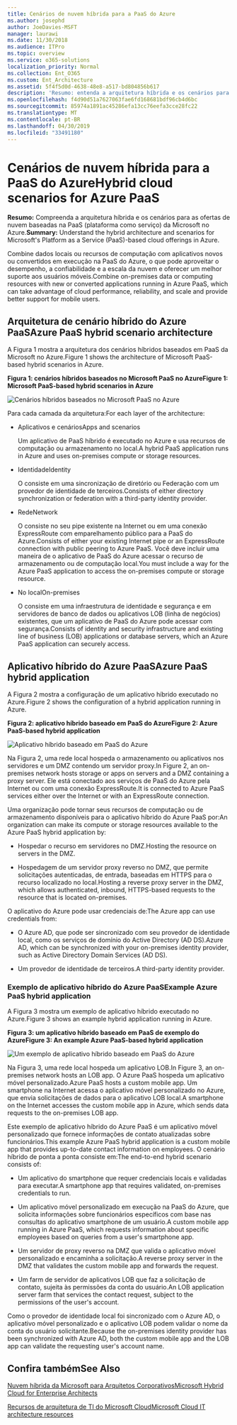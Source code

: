 ```yaml
---
title: Cenários de nuvem híbrida para a PaaS do Azure
ms.author: josephd
author: JoeDavies-MSFT
manager: laurawi
ms.date: 11/30/2018
ms.audience: ITPro
ms.topic: overview
ms.service: o365-solutions
localization_priority: Normal
ms.collection: Ent_O365
ms.custom: Ent_Architecture
ms.assetid: 5f4f5d0d-4638-48e8-a517-bd804856b617
description: 'Resumo: entenda a arquitetura híbrida e os cenários para ofertas de nuvem com base na PaaS (plataforma como serviço) da Microsoft no Azure.'
ms.openlocfilehash: f4d90d51a7627063fae6fd168681bdf96cb4d6bc
ms.sourcegitcommit: 85974a1891ac45286efa13cc76eefa3cce28fc22
ms.translationtype: MT
ms.contentlocale: pt-BR
ms.lasthandoff: 04/30/2019
ms.locfileid: "33491180"
---
```

# <a name="hybrid-cloud-scenarios-for-azure-paas"></a><span data-ttu-id="7812b-103">Cenários de nuvem híbrida para a PaaS do Azure</span><span class="sxs-lookup"><span data-stu-id="7812b-103">Hybrid cloud scenarios for Azure PaaS</span></span>

 <span data-ttu-id="7812b-104">**Resumo:** Compreenda a arquitetura híbrida e os cenários para as ofertas de nuvem baseadas na PaaS (plataforma como serviço) da Microsoft no Azure.</span><span class="sxs-lookup"><span data-stu-id="7812b-104">**Summary:** Understand the hybrid architecture and scenarios for Microsoft's Platform as a Service (PaaS)-based cloud offerings in Azure.</span></span>
  
<span data-ttu-id="7812b-105">Combine dados locais ou recursos de computação com aplicativos novos ou convertidos em execução na PaaS do Azure, o que pode aproveitar o desempenho, a confiabilidade e a escala da nuvem e oferecer um melhor suporte aos usuários móveis.</span><span class="sxs-lookup"><span data-stu-id="7812b-105">Combine on-premises data or computing resources with new or converted applications running in Azure PaaS, which can take advantage of cloud performance, reliability, and scale and provide better support for mobile users.</span></span> 
  
## <a name="azure-paas-hybrid-scenario-architecture"></a><span data-ttu-id="7812b-106">Arquitetura de cenário híbrido do Azure PaaS</span><span class="sxs-lookup"><span data-stu-id="7812b-106">Azure PaaS hybrid scenario architecture</span></span>

<span data-ttu-id="7812b-107">A Figura 1 mostra a arquitetura dos cenários híbridos baseados em PaaS da Microsoft no Azure.</span><span class="sxs-lookup"><span data-stu-id="7812b-107">Figure 1 shows the architecture of Microsoft PaaS-based hybrid scenarios in Azure.</span></span>
  
<span data-ttu-id="7812b-108">**Figura 1: cenários híbridos baseados no Microsoft PaaS no Azure**</span><span class="sxs-lookup"><span data-stu-id="7812b-108">**Figure 1: Microsoft PaaS-based hybrid scenarios in Azure**</span></span>

![Cenários híbridos baseados no Microsoft PaaS no Azure](media/Hybrid-Poster/Hybrid-Cloud-Stack-PaaS.png)
  
<span data-ttu-id="7812b-110">Para cada camada da arquitetura:</span><span class="sxs-lookup"><span data-stu-id="7812b-110">For each layer of the architecture:</span></span>
  
- <span data-ttu-id="7812b-111">Aplicativos e cenários</span><span class="sxs-lookup"><span data-stu-id="7812b-111">Apps and scenarios</span></span>
    
    <span data-ttu-id="7812b-112">Um aplicativo de PaaS híbrido é executado no Azure e usa recursos de computação ou armazenamento no local.</span><span class="sxs-lookup"><span data-stu-id="7812b-112">A hybrid PaaS application runs in Azure and uses on-premises compute or storage resources.</span></span>
    
- <span data-ttu-id="7812b-113">Identidade</span><span class="sxs-lookup"><span data-stu-id="7812b-113">Identity</span></span>
    
    <span data-ttu-id="7812b-114">O consiste em uma sincronização de diretório ou Federação com um provedor de identidade de terceiros.</span><span class="sxs-lookup"><span data-stu-id="7812b-114">Consists of either directory synchronization or federation with a third-party identity provider.</span></span>
    
- <span data-ttu-id="7812b-115">Rede</span><span class="sxs-lookup"><span data-stu-id="7812b-115">Network</span></span>
    
    <span data-ttu-id="7812b-116">O consiste no seu pipe existente na Internet ou em uma conexão ExpressRoute com emparelhamento público para a PaaS do Azure.</span><span class="sxs-lookup"><span data-stu-id="7812b-116">Consists of either your existing Internet pipe or an ExpressRoute connection with public peering to Azure PaaS.</span></span> <span data-ttu-id="7812b-117">Você deve incluir uma maneira de o aplicativo de PaaS do Azure acessar o recurso de armazenamento ou de computação local.</span><span class="sxs-lookup"><span data-stu-id="7812b-117">You must include a way for the Azure PaaS application to access the on-premises compute or storage resource.</span></span>
    
- <span data-ttu-id="7812b-118">No local</span><span class="sxs-lookup"><span data-stu-id="7812b-118">On-premises</span></span>
    
    <span data-ttu-id="7812b-119">O consiste em uma infraestrutura de identidade e segurança e em servidores de banco de dados ou aplicativos LOB (linha de negócios) existentes, que um aplicativo de PaaS do Azure pode acessar com segurança.</span><span class="sxs-lookup"><span data-stu-id="7812b-119">Consists of identity and security infrastructure and existing line of business (LOB) applications or database servers, which an Azure PaaS application can securely access.</span></span>
    
## <a name="azure-paas-hybrid-application"></a><span data-ttu-id="7812b-120">Aplicativo híbrido do Azure PaaS</span><span class="sxs-lookup"><span data-stu-id="7812b-120">Azure PaaS hybrid application</span></span>

<span data-ttu-id="7812b-121">A Figura 2 mostra a configuração de um aplicativo híbrido executado no Azure.</span><span class="sxs-lookup"><span data-stu-id="7812b-121">Figure 2 shows the configuration of a hybrid application running in Azure.</span></span>
  
<span data-ttu-id="7812b-122">**Figura 2: aplicativo híbrido baseado em PaaS do Azure**</span><span class="sxs-lookup"><span data-stu-id="7812b-122">**Figure 2: Azure PaaS-based hybrid application**</span></span>

![Aplicativo híbrido baseado em PaaS do Azure](media/Hybrid-Poster/Hybrid-Cloud-Stack-PaaS-Apps.png)
  
<span data-ttu-id="7812b-124">Na Figura 2, uma rede local hospeda o armazenamento ou aplicativos nos servidores e um DMZ contendo um servidor proxy.</span><span class="sxs-lookup"><span data-stu-id="7812b-124">In Figure 2, an on-premises network hosts storage or apps on servers and a DMZ containing a proxy server.</span></span> <span data-ttu-id="7812b-125">Ele está conectado aos serviços de PaaS do Azure pela Internet ou com uma conexão ExpressRoute.</span><span class="sxs-lookup"><span data-stu-id="7812b-125">It is connected to Azure PaaS services either over the Internet or with an ExpressRoute connection.</span></span>
  
<span data-ttu-id="7812b-126">Uma organização pode tornar seus recursos de computação ou de armazenamento disponíveis para o aplicativo híbrido do Azure PaaS por:</span><span class="sxs-lookup"><span data-stu-id="7812b-126">An organization can make its compute or storage resources available to the Azure PaaS hybrid application by:</span></span>
  
- <span data-ttu-id="7812b-127">Hospedar o recurso em servidores no DMZ.</span><span class="sxs-lookup"><span data-stu-id="7812b-127">Hosting the resource on servers in the DMZ.</span></span>
    
- <span data-ttu-id="7812b-128">Hospedagem de um servidor proxy reverso no DMZ, que permite solicitações autenticadas, de entrada, baseadas em HTTPS para o recurso localizado no local.</span><span class="sxs-lookup"><span data-stu-id="7812b-128">Hosting a reverse proxy server in the DMZ, which allows authenticated, inbound, HTTPS-based requests to the resource that is located on-premises.</span></span>
    
<span data-ttu-id="7812b-129">O aplicativo do Azure pode usar credenciais de:</span><span class="sxs-lookup"><span data-stu-id="7812b-129">The Azure app can use credentials from:</span></span>
  
- <span data-ttu-id="7812b-130">O Azure AD, que pode ser sincronizado com seu provedor de identidade local, como os serviços de domínio do Active Directory (AD DS).</span><span class="sxs-lookup"><span data-stu-id="7812b-130">Azure AD, which can be synchronized with your on-premises identity provider, such as Active Directory Domain Services (AD DS).</span></span>
    
- <span data-ttu-id="7812b-131">Um provedor de identidade de terceiros.</span><span class="sxs-lookup"><span data-stu-id="7812b-131">A third-party identity provider.</span></span>
    
### <a name="example-azure-paas-hybrid-application"></a><span data-ttu-id="7812b-132">Exemplo de aplicativo híbrido do Azure PaaS</span><span class="sxs-lookup"><span data-stu-id="7812b-132">Example Azure PaaS hybrid application</span></span>

<span data-ttu-id="7812b-133">A Figura 3 mostra um exemplo de aplicativo híbrido executado no Azure.</span><span class="sxs-lookup"><span data-stu-id="7812b-133">Figure 3 shows an example hybrid application running in Azure.</span></span>
  
<span data-ttu-id="7812b-134">**Figura 3: um aplicativo híbrido baseado em PaaS de exemplo do Azure**</span><span class="sxs-lookup"><span data-stu-id="7812b-134">**Figure 3: An example Azure PaaS-based hybrid application**</span></span>

![Um exemplo de aplicativo híbrido baseado em PaaS do Azure](media/Hybrid-Poster/Hybrid-Cloud-Stack-PaaS-Apps-Ex.png)
  
<span data-ttu-id="7812b-136">Na Figura 3, uma rede local hospeda um aplicativo LOB.</span><span class="sxs-lookup"><span data-stu-id="7812b-136">In Figure 3, an on-premises network hosts an LOB app.</span></span> <span data-ttu-id="7812b-137">O Azure PaaS hospeda um aplicativo móvel personalizado.</span><span class="sxs-lookup"><span data-stu-id="7812b-137">Azure PaaS hosts a custom mobile app.</span></span> <span data-ttu-id="7812b-138">Um smartphone na Internet acessa o aplicativo móvel personalizado no Azure, que envia solicitações de dados para o aplicativo LOB local.</span><span class="sxs-lookup"><span data-stu-id="7812b-138">A smartphone on the Internet accesses the custom mobile app in Azure, which sends data requests to the on-premises LOB app.</span></span>
  
<span data-ttu-id="7812b-139">Este exemplo de aplicativo híbrido do Azure PaaS é um aplicativo móvel personalizado que fornece informações de contato atualizadas sobre funcionários.</span><span class="sxs-lookup"><span data-stu-id="7812b-139">This example Azure PaaS hybrid application is a custom mobile app that provides up-to-date contact information on employees.</span></span> <span data-ttu-id="7812b-140">O cenário híbrido de ponta a ponta consiste em:</span><span class="sxs-lookup"><span data-stu-id="7812b-140">The end-to-end hybrid scenario consists of:</span></span>
  
- <span data-ttu-id="7812b-141">Um aplicativo do smartphone que requer credenciais locais e validadas para executar.</span><span class="sxs-lookup"><span data-stu-id="7812b-141">A smartphone app that requires validated, on-premises credentials to run.</span></span>
    
- <span data-ttu-id="7812b-142">Um aplicativo móvel personalizado em execução na PaaS do Azure, que solicita informações sobre funcionários específicos com base nas consultas do aplicativo smartphone de um usuário.</span><span class="sxs-lookup"><span data-stu-id="7812b-142">A custom mobile app running in Azure PaaS, which requests information about specific employees based on queries from a user's smartphone app.</span></span>
    
- <span data-ttu-id="7812b-143">Um servidor de proxy reverso na DMZ que valida o aplicativo móvel personalizado e encaminha a solicitação.</span><span class="sxs-lookup"><span data-stu-id="7812b-143">A reverse proxy server in the DMZ that validates the custom mobile app and forwards the request.</span></span>
    
- <span data-ttu-id="7812b-144">Um farm de servidor de aplicativos LOB que faz a solicitação de contato, sujeita às permissões da conta do usuário.</span><span class="sxs-lookup"><span data-stu-id="7812b-144">An LOB application server farm that services the contact request, subject to the permissions of the user's account.</span></span>
    
<span data-ttu-id="7812b-145">Como o provedor de identidade local foi sincronizado com o Azure AD, o aplicativo móvel personalizado e o aplicativo LOB podem validar o nome da conta do usuário solicitante.</span><span class="sxs-lookup"><span data-stu-id="7812b-145">Because the on-premises identity provider has been synchronized with Azure AD, both the custom mobile app and the LOB app can validate the requesting user's account name.</span></span>
  
## <a name="see-also"></a><span data-ttu-id="7812b-146">Confira também</span><span class="sxs-lookup"><span data-stu-id="7812b-146">See Also</span></span>

[<span data-ttu-id="7812b-147">Nuvem híbrida da Microsoft para Arquitetos Corporativos</span><span class="sxs-lookup"><span data-stu-id="7812b-147">Microsoft Hybrid Cloud for Enterprise Architects</span></span>](microsoft-hybrid-cloud-for-enterprise-architects.md)
  
[<span data-ttu-id="7812b-148">Recursos de arquitetura de TI do Microsoft Cloud</span><span class="sxs-lookup"><span data-stu-id="7812b-148">Microsoft Cloud IT architecture resources</span></span>](microsoft-cloud-it-architecture-resources.md)

